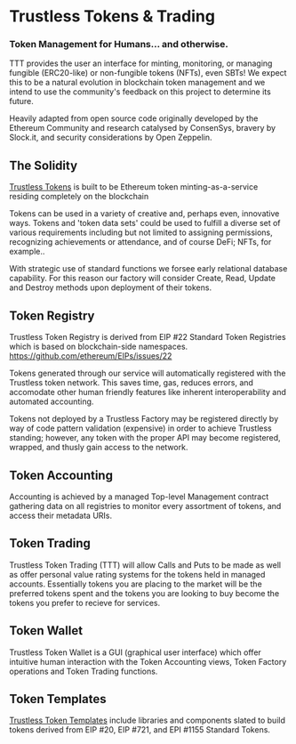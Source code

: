 # Trustless Tokens & Trading

### Token Management for Humans... and otherwise. 

TTT provides the user an interface for minting, monitoring, or managing fungible (ERC20-like) or non-fungible tokens (NFTs), even SBTs! We expect this to be a natural evolution in blockchain token management and we intend to use the community's feedback on this project to determine its future.

Heavily adapted from open source code originally developed by the Ethereum Community and research catalysed by ConsenSys, bravery by Slock.it, and security considerations by Open Zeppelin.


## The Solidity

[Trustless Tokens](trustlessTokens.sol) is built to be Ethereum token minting-as-a-service residing completely on the blockchain

Tokens can be used in a variety of creative and, perhaps even, innovative ways. Tokens and 'token data sets' could be used to fulfill a diverse set of various requirements including but not limited to assigning permissions, recognizing achievements or attendance, and of course DeFi; NFTs, for example.. 

With strategic use of standard functions we forsee early relational database capability. For this reason our factory will consider Create, Read, Update and Destroy methods upon deployment of their tokens.  

## Token Registry

Trustless Token Registry is derived from EIP #22 Standard Token Registries which is based on blockchain-side namespaces. https://github.com/ethereum/EIPs/issues/22

Tokens generated through our service will automatically registered with the Trustless token network. This saves time, gas, reduces errors, and accomodate other human friendly features like inherent interoperability and automated accounting. 

Tokens not deployed by a Trustless Factory may be registered directly by way of code pattern validation (expensive) in order to achieve Trustless standing; however, any token with the proper API may become registered, wrapped, and thusly gain access to the network.

## Token Accounting

Accounting is achieved by a managed Top-level Management contract gathering data on all registries to monitor every assortment of tokens, and access their metadata URIs. 

## Token Trading

Trustless Token Trading (TTT) will allow Calls and Puts to be made as well as offer personal value rating systems for the tokens held in managed accounts. Essentially tokens you are placing to the market will be the preferred tokens spent and the tokens you are looking to buy become the tokens you prefer to recieve for services. 

## Token Wallet

Trustless Token Wallet is a GUI (graphical user interface) which offer intuitive human interaction with the Token Accounting views, Token Factory operations and Token Trading functions.

## Token Templates

[Trustless Token Templates](./templates) include libraries and components slated to build tokens derived from EIP #20, EIP #721, and EPI #1155 Standard Tokens.
